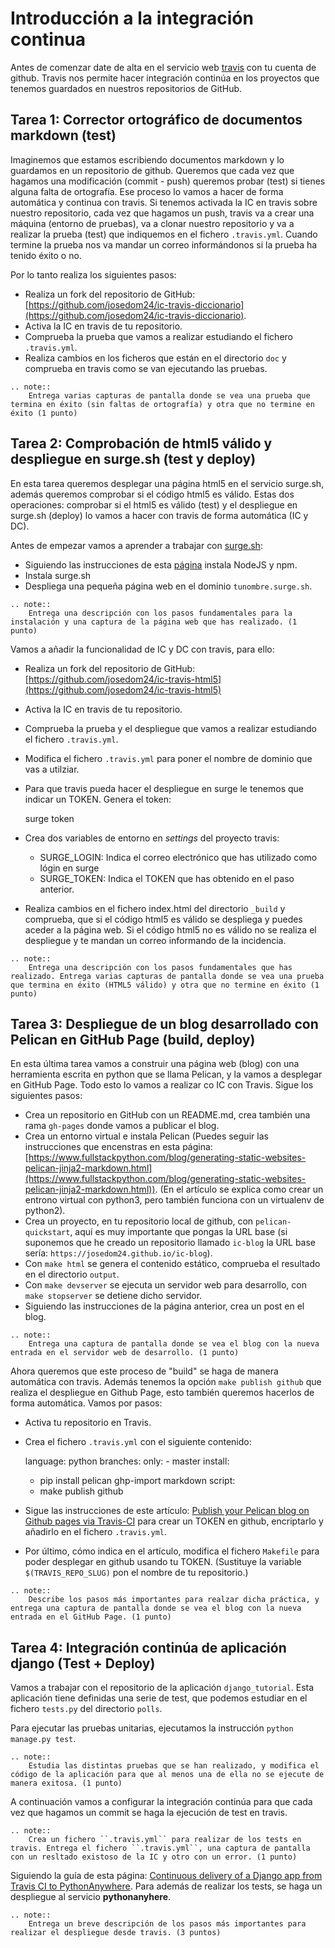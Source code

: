 # Introducción a la integración continua

Antes de comenzar date de alta en el servicio web [travis](https://travis-ci.org/) con tu cuenta de github. Travis nos permite hacer integración continúa en los proyectos que tenemos guardados en nuestros repositorios de GitHub.

## Tarea 1: Corrector ortográfico de documentos markdown (test)

Imaginemos que estamos escribiendo documentos markdown y lo guardamos en un repositorio de github. Queremos que cada vez que hagamos una modificación (commit - push) queremos probar (test) si tienes alguna falta de ortografía. Ese proceso lo vamos a hacer de forma automática y continua con travis. Si tenemos activada la IC en travis sobre nuestro repositorio, cada vez que hagamos un push, travis va a crear una máquina (entorno de pruebas), va a clonar nuestro repositorio y va a realizar la prueba (test) que indiquemos en el fichero `.travis.yml`. Cuando termine la prueba nos va mandar un correo informándonos si la prueba ha tenido éxito o no.

Por lo tanto realiza los siguientes pasos:

* Realiza un fork del repositorio de GitHub: [https://github.com/josedom24/ic-travis-diccionario](https://github.com/josedom24/ic-travis-diccionario).
* Activa la IC en travis de tu repositorio.
* Comprueba la prueba que vamos a realizar estudiando el fichero `.travis.yml`.
* Realiza cambios en los ficheros que están en el directorio `doc` y comprueba en travis como se van ejecutando las pruebas.


```eval_rst
.. note:: 
	Entrega varias capturas de pantalla donde se vea una prueba que termina en éxito (sin faltas de ortografía) y otra que no termine en éxito (1 punto)
```

## Tarea 2: Comprobación de html5 válido y despliegue en surge.sh (test y deploy)

En esta tarea queremos desplegar una página html5 en el servicio surge.sh, además queremos comprobar si el código html5 es válido. Estas dos operaciones: comprobar si el html5 es válido (test) y el despliegue en surge.sh (deploy) lo vamos a hacer con travis de forma automática (IC y DC).

Antes de empezar vamos a aprender a trabajar con [surge.sh](http://surge.sh/):

* Siguiendo las instrucciones de esta [página](https://linuxconfig.org/how-to-install-nodejs-on-debian-9-stretch-linux) instala NodeJS y npm.
* Instala surge.sh
* Despliega una pequeña página web en el dominio `tunombre.surge.sh`.

```eval_rst
.. note:: 
	Entrega una descripción con los pasos fundamentales para la instalación y una captura de la página web que has realizado. (1 punto)
```

Vamos a añadir la funcionalidad de IC y DC con travis, para ello:

* Realiza un fork del repositorio de GitHub: [https://github.com/josedom24/ic-travis-html5](https://github.com/josedom24/ic-travis-html5)
* Activa la IC en travis de tu repositorio.
* Comprueba la prueba y el despliegue que vamos a realizar estudiando el fichero `.travis.yml`.
* Modifica el fichero `.travis.yml` para poner el nombre de dominio que vas a utilziar.
* Para que travis pueda hacer el despliegue en surge le tenemos que indicar un TOKEN. Genera el token:
	
	surge token

* Crea dos variables de entorno en *settings* del proyecto travis:
	
    * SURGE_LOGIN: Indica el correo electrónico que has utilizado como lógin en surge
    * SURGE_TOKEN: Indica el TOKEN que has obtenido en el paso anterior.

* Realiza cambios en el fichero index.html del directorio `_build` y comprueba, que si el código html5 es válido se despliega y puedes aceder a la página web. Si el código html5 no es válido no se realiza el despliegue y te mandan un correo informando de la incidencia.

```eval_rst
.. note:: 
	Entrega una descripción con los pasos fundamentales que has realizado. Entrega varias capturas de pantalla donde se vea una prueba que termina en éxito (HTML5 válido) y otra que no termine en éxito (1 punto)
```

## Tarea 3: Despliegue de un blog desarrollado con Pelican en GitHub Page (build, deploy)

En esta última tarea vamos a construir una página web (blog) con una herramienta escrita en python que se llama Pelican, y la vamos a desplegar en GitHub Page. Todo esto lo vamos a realizar co IC con Travis. Sigue los siguientes pasos:

* Crea un repositorio en GitHub con un README.md, crea también una rama `gh-pages` donde vamos  a publicar el blog.
* Crea un entorno virtual e instala Pelican (Puedes seguir las instrucciones que encenstras en esta página: [https://www.fullstackpython.com/blog/generating-static-websites-pelican-jinja2-markdown.html](https://www.fullstackpython.com/blog/generating-static-websites-pelican-jinja2-markdown.html)). (En el artículo se explica como crear un entrono virtual con python3, pero también funciona con un virtualenv de python2).
* Crea un proyecto, en tu repositorio local de github, con `pelican-quickstart`, aquí es muy importante que pongas la URL base (si suponemos que he creado un repositorio llamado `ic-blog` la URL base sería: `https://josedom24.github.io/ic-blog`).
* Con `make html` se genera el contenido estático, comprueba el resultado en el directorio `output`.
* Con `make devserver` se ejecuta un servidor web para desarrollo, con `make stopserver` se detiene dicho servidor.
* Siguiendo las instrucciones de la página anterior, crea un post en el blog.

```eval_rst
.. note:: 
	Entrega una captura de pantalla donde se vea el blog con la nueva entrada en el servidor web de desarrollo. (1 punto)
```

Ahora queremos que este proceso de "build" se haga de manera automática con travis. Además tenemos la opción `make publish github` que realiza el despliegue en Github Page, esto también queremos hacerlos de forma automática. Vamos por pasos:

* Activa tu repositorio en Travis.
* Crea el fichero `.travis.yml` con el siguiente contenido:

	language: python
	branches:
	  only:
	  - master
	install:
	- pip install pelican ghp-import markdown
	script:
	- make publish github

* Sigue las instrucciones de este artículo: [Publish your Pelican blog on Github pages via Travis-CI](http://blog.mathieu-leplatre.info/publish-your-pelican-blog-on-github-pages-via-travis-ci.html) para crear un TOKEN en github, encriptarlo y añadirlo en el fichero `.travis.yml`.
* Por último, cómo indica en el artículo, modifica el fichero `Makefile` para poder desplegar en github usando tu TOKEN. (Sustituye la variable `$(TRAVIS_REPO_SLUG)` pon el nombre de tu repositorio.)

```eval_rst
.. note:: 
	Describe los pasos más importantes para realzar dicha práctica, y entrega una captura de pantalla donde se vea el blog con la nueva entrada en el GitHub Page. (1 punto)
```

## Tarea 4: Integración continúa de aplicación django (Test + Deploy)

Vamos a trabajar con el repositorio de la aplicación `django_tutorial`. Esta aplicación tiene definidas una serie de test, que podemos estudiar en el fichero `tests.py` del directorio `polls`.

Para ejecutar las pruebas unitarias, ejecutamos la instrucción `python manage.py test`.

```eval_rst
.. note:: 
	Estudia las distintas pruebas que se han realizado, y modifica el código de la aplicación para que al menos una de ella no se ejecute de manera exitosa. (1 punto)
```

A continuación vamos a configurar la integración continúa para que cada vez que hagamos un commit se haga la ejecución de test en travis.

```eval_rst
.. note:: 
	Crea un fichero ``.travis.yml`` para realizar de los tests en travis. Entrega el fichero ``.travis.yml``, una captura de pantalla con un resltado existoso de la IC y otro con un error. (1 punto)
```

Siguiendo la guía de esta página: [Continuous delivery of a Django app from Travis CI to PythonAnywhere](https://flowfx.de/blog/continuous-delivery-of-a-django-app-from-travis-ci-to-pythonanywhere/). Para además de realizar los tests, se haga un despliegue al servicio **pythonanyhere**.

```eval_rst
.. note:: 
	Entrega un breve descripción de los pasos más importantes para realizar el despliegue desde travis. (3 puntos)
```

